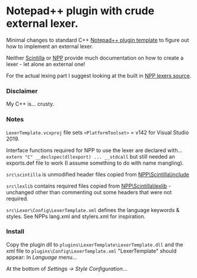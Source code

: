 ﻿# Notepad++ plugin with crude external lexer.

Minimal changes to standard C++ [Notepad++ plugin template](https://github.com/npp-plugins/plugintemplate) to figure out how to implement an external lexer.

Neither [Scintilla](https://www.scintilla.org/ScintillaDoc.html) or [NPP](https://npp-user-manual.org/docs/plugin-communication/) provide much documentation on how to create a lexer - let alone an external one!

For the actual lexing part I suggest looking at the built in [NPP lexers source](https://github.com/notepad-plus-plus/notepad-plus-plus/tree/master/scintilla/lexers).
### Disclaimer
My C++ is... crusty.

### Notes
`LexerTemplate.vcxproj` file sets  `<PlatformToolset>` = v142 for Visual Studio 2019.

Interface functions required for NPP to use the lexer are declared with...
`extern "C" __declspec(dllexport) ... __stdcall`
but still needed an exports.def file to work (I assume something to do with name mangling).

`src\scintilla` is unmodified header files copied from [NPP\Scintilla\include](https://github.com/notepad-plus-plus/notepad-plus-plus/tree/master/scintilla/include)

`src\lexlib` contains required files copied from [NPP\Scintilla\lexlib](https://github.com/notepad-plus-plus/notepad-plus-plus/tree/master/scintilla/lexlib) - unchanged other than commenting out some headers that were not required.

`src\Lexer\Config\LexerTemplate.xml` defines the language keywords & styles. See NPPs lang.xml and stylers.xml for inspiration.

### Install
Copy the plugin dll to `plugins\LexerTemplate\LexerTemplate.dll`
and the xml file to `plugins\Config\LexerTemplate.xml`
"LexerTemplate" should appear:
In *Language* menu...

At the bottom of *Settings -> Style Configuration*...







